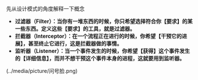 先从设计模式的角度解释一下概念
- **过滤器（Filter）：当你有一堆东西的时候，你只希望选择符合你【要求】的某一些东西。定义这些【要求】的工具，就是过滤器。**
- **拦截器（Interceptor）：在一个流程正在进行的时候，你希望【干预它的进展】，甚至终止它进行，这是拦截器做的事情。**
- **监听器（Listener）：当一个事件发生的时候，你希望【获得】这个事件发生的【详细信息】，而并不想干预这个事件本身的进程，这就要用到监听器。**

(../media/picture/问号脸.png)